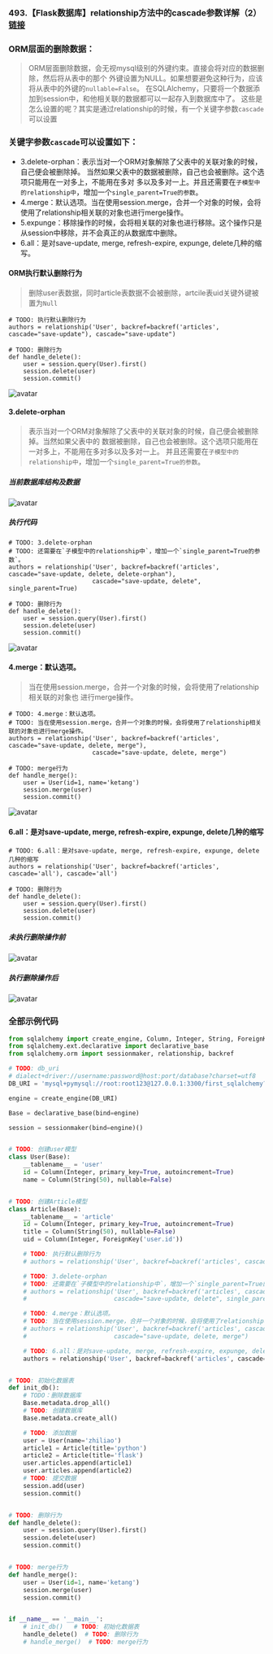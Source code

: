 ### 493.【Flask数据库】relationship方法中的cascade参数详解（2）[链接](http://wangkaixiang.cn/python-flask/di-liu-zhang-ff1a-sqlalchemy-shu-ju-ku/di-qi-jie-ff1a-sqlalchemy-de-orm-5.html)

### ORM层面的删除数据：
> ORM层面删除数据，会无视mysql级别的外键约束。直接会将对应的数据删除，然后将从表中的那个
> 外键设置为NULL。如果想要避免这种行为，应该将从表中的外键的`nullable=False`。
> 在SQLAlchemy，只要将一个数据添加到session中，和他相关联的数据都可以一起存入到数据库中了。
> 这些是怎么设置的呢？其实是通过relationship的时候，有一个关键字参数`cascade`可以设置

### 关键字参数`cascade`可以设置如下：
* 3.delete-orphan：表示当对一个ORM对象解除了父表中的关联对象的时候，自己便会被删除掉。
    当然如果父表中的数据被删除，自己也会被删除。这个选项只能用在一对多上，不能用在多对
    多以及多对一上。并且还需要在`子模型中的relationship中`，增加一个`single_parent=True的参数`。 
* 4.merge：默认选项。当在使用session.merge，合并一个对象的时候，会将使用了relationship相关联的对象也进行merge操作。 
* 5.expunge：移除操作的时候，会将相关联的对象也进行移除。这个操作只是从session中移除，并不会真正的从数据库中删除。 
* 6.all：是对save-update, merge, refresh-expire, expunge, delete几种的缩写。

#### ORM执行默认删除行为
> 删除user表数据，同时article表数据不会被删除，artcile表uid关键外键被置为`Null`
```text
# TODO: 执行默认删除行为
authors = relationship('User', backref=backref('articles', cascade="save-update"), cascade="save-update")

# TODO: 删除行为
def handle_delete():
    user = session.query(User).first()
    session.delete(user)
    session.commit()
```
![avatar](../assets/52.png)

#### 3.delete-orphan
> 表示当对一个ORM对象解除了父表中的关联对象的时候，自己便会被删除掉。当然如果父表中的
> 数据被删除，自己也会被删除。这个选项只能用在一对多上，不能用在多对多以及多对一上。
> 并且还需要在`子模型中的relationship中`，增加一个`single_parent=True的参数`。 

##### 当前数据库结构及数据
![avatar](../assets/51.png)

##### 执行代码
```text
# TODO: 3.delete-orphan
# TODO: 还需要在`子模型中的relationship中`，增加一个`single_parent=True的参数`。
authors = relationship('User', backref=backref('articles', cascade="save-update, delete, delete-orphan"),
                       cascade="save-update, delete", single_parent=True)

# TODO: 删除行为
def handle_delete():
    user = session.query(User).first()
    session.delete(user)
    session.commit()
```
![avatar](../assets/53.png)

#### 4.merge：默认选项。
> 当在使用session.merge，合并一个对象的时候，会将使用了relationship相关联的对象也
> 进行merge操作。 
```text
# TODO: 4.merge：默认选项。
# TODO: 当在使用session.merge，合并一个对象的时候，会将使用了relationship相关联的对象也进行merge操作。
authors = relationship('User', backref=backref('articles', cascade="save-update, delete, merge"),
                       cascade="save-update, delete, merge")

# TODO: merge行为
def handle_merge():
    user = User(id=1, name='ketang')
    session.merge(user)
    session.commit()
```
![avatar](../assets/54.png)

#### 6.all：是对save-update, merge, refresh-expire, expunge, delete几种的缩写
```text
# TODO: 6.all：是对save-update, merge, refresh-expire, expunge, delete几种的缩写
authors = relationship('User', backref=backref('articles', cascade='all'), cascade='all')

# TODO: 删除行为
def handle_delete():
    user = session.query(User).first()
    session.delete(user)
    session.commit()
```

##### 未执行删除操作前
![avatar](../assets/55.png)

##### 执行删除操作后
![avatar](../assets/56.png)

### 全部示例代码
```python
from sqlalchemy import create_engine, Column, Integer, String, ForeignKey
from sqlalchemy.ext.declarative import declarative_base
from sqlalchemy.orm import sessionmaker, relationship, backref

# TODO: db_uri
# dialect+driver://username:password@host:port/database?charset=utf8
DB_URI = 'mysql+pymysql://root:root123@127.0.0.1:3300/first_sqlalchemy?charset=utf8'

engine = create_engine(DB_URI)

Base = declarative_base(bind=engine)

session = sessionmaker(bind=engine)()


# TODO: 创建user模型
class User(Base):
    __tablename__ = 'user'
    id = Column(Integer, primary_key=True, autoincrement=True)
    name = Column(String(50), nullable=False)


# TODO: 创建Article模型
class Article(Base):
    __tablename__ = 'article'
    id = Column(Integer, primary_key=True, autoincrement=True)
    title = Column(String(50), nullable=False)
    uid = Column(Integer, ForeignKey('user.id'))

    # TODO: 执行默认删除行为
    # authors = relationship('User', backref=backref('articles', cascade="save-update"), cascade="save-update")

    # TODO: 3.delete-orphan
    # TODO: 还需要在`子模型中的relationship中`，增加一个`single_parent=True的参数`。
    # authors = relationship('User', backref=backref('articles', cascade="save-update, delete, delete-orphan"),
    #                        cascade="save-update, delete", single_parent=True)

    # TODO: 4.merge：默认选项。
    # TODO: 当在使用session.merge，合并一个对象的时候，会将使用了relationship相关联的对象也进行merge操作。
    # authors = relationship('User', backref=backref('articles', cascade="save-update, delete, merge"),
    #                        cascade="save-update, delete, merge")

    # TODO: 6.all：是对save-update, merge, refresh-expire, expunge, delete几种的缩写
    authors = relationship('User', backref=backref('articles', cascade='all'), cascade='all')


# TODO: 初始化数据表
def init_db():
    # TODO：删除数据库
    Base.metadata.drop_all()
    # TODO: 创建数据库
    Base.metadata.create_all()

    # TODO: 添加数据
    user = User(name='zhiliao')
    article1 = Article(title='python')
    article2 = Article(title='flask')
    user.articles.append(article1)
    user.articles.append(article2)
    # TODO: 提交数据
    session.add(user)
    session.commit()


# TODO: 删除行为
def handle_delete():
    user = session.query(User).first()
    session.delete(user)
    session.commit()


# TODO: merge行为
def handle_merge():
    user = User(id=1, name='ketang')
    session.merge(user)
    session.commit()


if __name__ == '__main__':
    # init_db()   # TODO: 初始化数据表
    handle_delete()  # TODO: 删除行为
    # handle_merge()  # TODO: merge行为
```